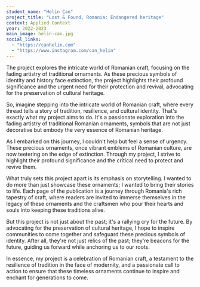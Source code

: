 ```yaml
---
student_name: "Helin Çan"
project_title: "Lost & Found, Romania: Endangered heritage"
context: Applied Context
year: 2022-2023
main_image: helin-can.jpg
social_links:
  - "https://canhelin.com"
  - "https://www.instagram.com/can_helin"
---
```

The project explores the intricate world of Romanian craft, focusing on the fading artistry of traditional ornaments. As these precious symbols of identity and history face extinction, the project highlights their profound significance and the urgent need for their protection and revival, advocating for the preservation of cultural heritage.

So, imagine stepping into the intricate world of Romanian craft, where every thread tells a story of tradition, resilience, and cultural identity. That's exactly what my project aims to do. It's a passionate exploration into the fading artistry of traditional Romanian ornaments, symbols that are not just decorative but embody the very essence of Romanian heritage.

As I embarked on this journey, I couldn't help but feel a sense of urgency. These precious ornaments, once vibrant emblems of Romanian culture, are now teetering on the edge of extinction. Through my project, I strive to highlight their profound significance and the critical need to protect and revive them.

What truly sets this project apart is its emphasis on storytelling. I wanted to do more than just showcase these ornaments; I wanted to bring their stories to life. Each page of the publication is a journey through Romania's rich tapestry of craft, where readers are invited to immerse themselves in the legacy of these ornaments and the craftsmen who pour their hearts and souls into keeping these traditions alive.

But this project is not just about the past; it's a rallying cry for the future. By advocating for the preservation of cultural heritage, I hope to inspire communities to come together and safeguard these precious symbols of identity. After all, they're not just relics of the past; they're beacons for the future, guiding us forward while anchoring us to our roots.

In essence, my project is a celebration of Romanian craft, a testament to the resilience of tradition in the face of modernity, and a passionate call to action to ensure that these timeless ornaments continue to inspire and enchant for generations to come.